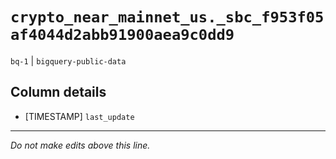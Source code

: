 # `crypto_near_mainnet_us._sbc_f953f05af4044d2abb91900aea9c0dd9`
`bq-1` | `bigquery-public-data`

## Column details
* [TIMESTAMP] `last_update`

-------------------------------------------------------------------------------
*Do not make edits above this line.*
